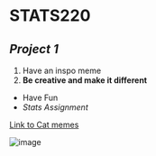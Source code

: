 # **STATS220**
## *Project 1*

1. Have an inspo meme
2. **Be creative and make it different**

* Have Fun
* *Stats Assignment*

[Link to Cat memes]("https://www.boredpanda.com/blog/wp-content/uploads/2023/08/funny-adorable-cat-memes-happycat318-cover_800.jpg")

![image](https://github.com/ewensyee/my_repo/assets/161990653/ced9a057-e744-4a69-98a7-5802183db030)

